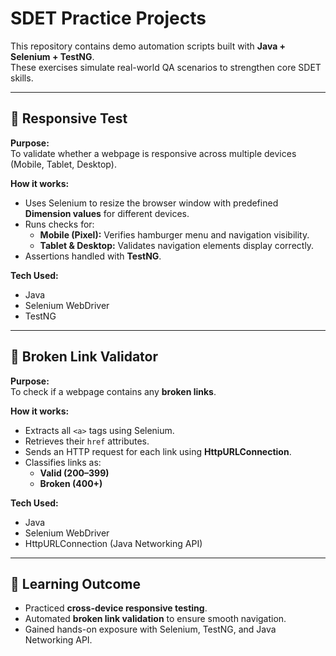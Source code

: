 # SDET Practice Projects  

This repository contains demo automation scripts built with **Java + Selenium + TestNG**.  
These exercises simulate real-world QA scenarios to strengthen core SDET skills.  

---

## 📱 Responsive Test  

**Purpose:**  
To validate whether a webpage is responsive across multiple devices (Mobile, Tablet, Desktop).  

**How it works:**  
- Uses Selenium to resize the browser window with predefined **Dimension values** for different devices.  
- Runs checks for:  
  - **Mobile (Pixel):** Verifies hamburger menu and navigation visibility.  
  - **Tablet & Desktop:** Validates navigation elements display correctly.  
- Assertions handled with **TestNG**.  

**Tech Used:**  
- Java  
- Selenium WebDriver  
- TestNG  

---

## 🔗 Broken Link Validator  

**Purpose:**  
To check if a webpage contains any **broken links**.  

**How it works:**  
- Extracts all `<a>` tags using Selenium.  
- Retrieves their `href` attributes.  
- Sends an HTTP request for each link using **HttpURLConnection**.  
- Classifies links as:  
  - **Valid (200–399)**  
  - **Broken (400+)**  

**Tech Used:**  
- Java  
- Selenium WebDriver  
- HttpURLConnection (Java Networking API)  

---

## 🚀 Learning Outcome  
- Practiced **cross-device responsive testing**.  
- Automated **broken link validation** to ensure smooth navigation.  
- Gained hands-on exposure with Selenium, TestNG, and Java Networking API.  
